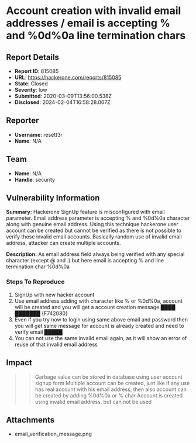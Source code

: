 # Account creation with invalid email addresses / email is accepting % and %0d%0a line termination chars

## Report Details
- **Report ID**: 815085
- **URL**: https://hackerone.com/reports/815085
- **State**: Closed
- **Severity**: low
- **Submitted**: 2020-03-09T13:56:00.538Z
- **Disclosed**: 2024-02-04T16:58:28.007Z

## Reporter
- **Username**: resett3r
- **Name**: N/A

## Team
- **Name**: N/A
- **Handle**: security

## Vulnerability Information
**Summary:**
Hackerone SignUp feature is misconfigured with email parameter. Email address parameter is accepting % and %0d%0a character along with genuine email address. Using this technique hackerone user account can be created but cannot be verified as there is not possible to verify those invalid email accounts. Basically random use of invalid email address, attacker can create multiple accounts.

**Description:**
As email address field always being verified with any special character (except @ and .) but here email is accepting % and line termination char %0d%0a

### Steps To Reproduce

1. SignUp with new hacker account 
2. Use email address adding with character like % or %0d%0a, account will be created and you will get a account creation message
████ ███████
{F742080}
3. Even if you try now to login using same above email and password then you will get same message for account is already created and need to verify email
█████
4. You can not use the same invalid email again, as it will show an error of reuse of that invalid email address

## Impact

>>Garbage value can be stored in database using user account signup form
>>Multiple account can be created, just like if any use has real account with his email address, then also account can be created by adding %0d%0a or % char
>>Account is created using invalid email address, but can not be used

## Attachments
- email_verification_message.png
